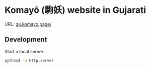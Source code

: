 # Komayō (駒妖) website in Gujarati

URL: [gu.komayo.page/](https://gu.komayo.page/)

## Development

Start a local server:

```sh
python3 -m http.server
```
